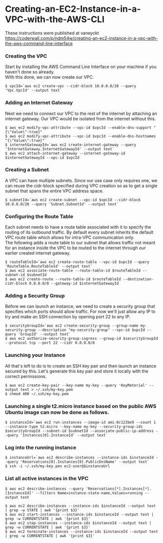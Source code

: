 # Creating-an-EC2-Instance-in-a-VPC-with-the-AWS-CLI
These instructions were published at vaneyckt https://coderwall.com/p/ndm54w/creating-an-ec2-instance-in-a-vpc-with-the-aws-command-line-interface

###  Creating the VPC
Start by installing the AWS Command Line Interface on your machine if you haven't done so already. \
With this done, we can now create our VPC.
```
$ vpcId=`aws ec2 create-vpc --cidr-block 10.0.0.0/28 --query 'Vpc.VpcId' --output text`
```


### Adding an Internet Gateway
Next we need to connect our VPC to the rest of the internet by attaching an internet gateway. Our VPC would be isolated from the internet without this.
```
$ aws ec2 modify-vpc-attribute --vpc-id $vpcId --enable-dns-support "{\"Value\":true}"
$ aws ec2 modify-vpc-attribute --vpc-id $vpcId --enable-dns-hostnames "{\"Value\":true}"
$ internetGatewayId=`aws ec2 create-internet-gateway --query 'InternetGateway.InternetGatewayId' --output text`
$ aws ec2 attach-internet-gateway --internet-gateway-id $internetGatewayId --vpc-id $vpcId
```


### Creating a Subnet
A VPC can have multiple subnets. Since our use case only requires one, we can reuse the cidr-block specified during VPC creation so as to get a single subnet that spans the entire VPC address space.
```
$ subnetId=`aws ec2 create-subnet --vpc-id $vpcId --cidr-block 10.0.0.0/28 --query 'Subnet.SubnetId' --output text`
```


### Configuring the Route Table
Each subnet needs to have a route table associated with it to specify the routing of its outbound traffic. By default every subnet inherits the default VPC route table which allows for intra-VPC communication only. \
The following adds a route table to our subnet that allows traffic not meant for an instance inside the VPC to be routed to the internet through our earlier created internet gateway.
```
$ routeTableId=`aws ec2 create-route-table --vpc-id $vpcId --query 'RouteTable.RouteTableId' --output text`
$ aws ec2 associate-route-table --route-table-id $routeTableId --subnet-id $subnetId
$ aws ec2 create-route --route-table-id $routeTableId --destination-cidr-block 0.0.0.0/0 --gateway-id $internetGatewayId
```

### Adding a Security Group
Before we can launch an instance, we need to create a security group that specifies which ports should allow traffic. For now we'll just allow any IP to try and make an SSH connection by opening port 22 to any IP.
```
$ securityGroupId=`aws ec2 create-security-group --group-name my-security-group --description "my-security-group" --vpc-id $vpcId --query 'GroupId' --output text`
$ aws ec2 authorize-security-group-ingress --group-id $securityGroupId --protocol tcp --port 22 --cidr 0.0.0.0/0
```
### Launching your Instance
All that's left to do is to create an SSH key pair and then launch an instance secured by this. Let's generate this key pair and store it locally with the correct permissions.
```
$ aws ec2 create-key-pair --key-name my-key --query 'KeyMaterial' --output text > ~/.ssh/my-key.pem
$ chmod 400 ~/.ssh/my-key.pem
```
### Launching a single t2.micro instance based on the public AWS Ubuntu image can now be done as follows.
```
$ instanceId=`aws ec2 run-instances --image-id ami-8c122be9 --count 1 --instance-type t2.micro --key-name my-key --security-group-ids $securityGroupId --subnet-id $subnetId --associate-public-ip-address --query 'Instances[0].InstanceId' --output text`
```
### Log into the running instance
```
$ instanceUrl=`aws ec2 describe-instances --instance-ids $instanceId --query 'Reservations[0].Instances[0].PublicDnsName' --output text`
$ ssh -i ~/.ssh/my-key.pen ec2-user@$instanceUrl
```
### List all active instances in the VPC
```
$ aws ec2 describe-instances --query 'Reservations[*].Instances[*].[InstanceId]' --filters Name=instance-state-name,Values=running --output text
```

```
$ aws ec2 describe-instances --instance-ids $instanceId --output text | grep -w STATE | awk '{print $3}'
$ aws ec2 start-instances --instance-ids $instanceId --output text | grep -w CURRENTSTATE | awk '{print $3}'
$ aws ec2 stop-instances --instance-ids $instanceId --output text | grep -w CURRENTSTATE | awk '{print $3}'
$ aws ec2 terminate-instances --instance-ids $instanceId --output text | grep -w CURRENTSTATE | awk '{print $3}'
```
